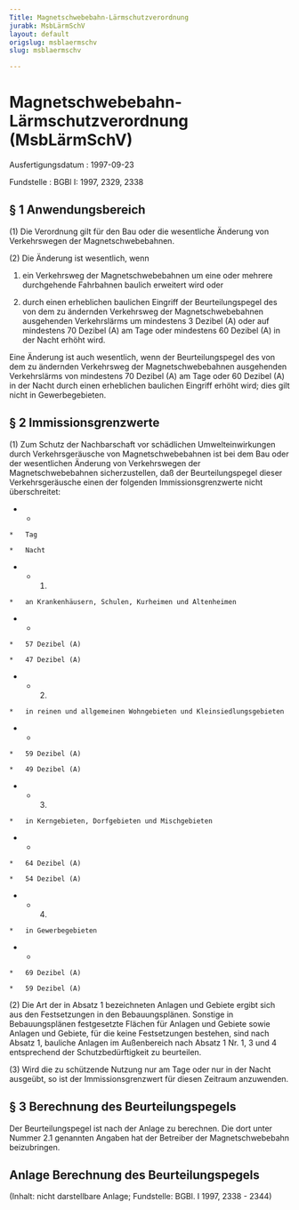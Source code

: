 ```yaml
---
Title: Magnetschwebebahn-Lärmschutzverordnung
jurabk: MsbLärmSchV
layout: default
origslug: msblaermschv
slug: msblaermschv

---
```


# Magnetschwebebahn-Lärmschutzverordnung (MsbLärmSchV)

Ausfertigungsdatum
:   1997-09-23

Fundstelle
:   BGBl I: 1997, 2329, 2338



## § 1 Anwendungsbereich

(1) Die Verordnung gilt für den Bau oder die wesentliche Änderung von
Verkehrswegen der Magnetschwebebahnen.

(2) Die Änderung ist wesentlich, wenn

1.  ein Verkehrsweg der Magnetschwebebahnen um eine oder mehrere
    durchgehende Fahrbahnen baulich erweitert wird oder


2.  durch einen erheblichen baulichen Eingriff der Beurteilungspegel des
    von dem zu ändernden Verkehrsweg der Magnetschwebebahnen ausgehenden
    Verkehrslärms um mindestens 3 Dezibel (A) oder auf mindestens 70
    Dezibel (A) am Tage oder mindestens 60 Dezibel (A) in der Nacht erhöht
    wird.



Eine Änderung ist auch wesentlich, wenn der Beurteilungspegel des von
dem zu ändernden Verkehrsweg der Magnetschwebebahnen ausgehenden
Verkehrslärms von mindestens 70 Dezibel (A) am Tage oder 60 Dezibel
(A) in der Nacht durch einen erheblichen baulichen Eingriff erhöht
wird; dies gilt nicht in Gewerbegebieten.


## § 2 Immissionsgrenzwerte

(1) Zum Schutz der Nachbarschaft vor schädlichen Umwelteinwirkungen
durch Verkehrsgeräusche von Magnetschwebebahnen ist bei dem Bau oder
der wesentlichen Änderung von Verkehrswegen der Magnetschwebebahnen
sicherzustellen, daß der Beurteilungspegel dieser Verkehrsgeräusche
einen der folgenden Immissionsgrenzwerte nicht überschreitet:

*    *
    *   Tag

    *   Nacht


*    *   1.

    *   an Krankenhäusern, Schulen, Kurheimen und Altenheimen


*    *
    *   57 Dezibel (A)

    *   47 Dezibel (A)


*    *   2.

    *   in reinen und allgemeinen Wohngebieten und Kleinsiedlungsgebieten


*    *
    *   59 Dezibel (A)

    *   49 Dezibel (A)


*    *   3.

    *   in Kerngebieten, Dorfgebieten und Mischgebieten


*    *
    *   64 Dezibel (A)

    *   54 Dezibel (A)


*    *   4.

    *   in Gewerbegebieten


*    *
    *   69 Dezibel (A)

    *   59 Dezibel (A)




(2) Die Art der in Absatz 1 bezeichneten Anlagen und Gebiete ergibt
sich aus den Festsetzungen in den Bebauungsplänen. Sonstige in
Bebauungsplänen festgesetzte Flächen für Anlagen und Gebiete sowie
Anlagen und Gebiete, für die keine Festsetzungen bestehen, sind nach
Absatz 1, bauliche Anlagen im Außenbereich nach Absatz 1 Nr. 1, 3 und
4 entsprechend der Schutzbedürftigkeit zu beurteilen.

(3) Wird die zu schützende Nutzung nur am Tage oder nur in der Nacht
ausgeübt, so ist der Immissionsgrenzwert für diesen Zeitraum
anzuwenden.


## § 3 Berechnung des Beurteilungspegels

Der Beurteilungspegel ist nach der Anlage zu berechnen. Die dort unter
Nummer 2.1 genannten Angaben hat der Betreiber der Magnetschwebebahn
beizubringen.


## Anlage Berechnung des Beurteilungspegels

(Inhalt: nicht darstellbare Anlage;
Fundstelle: BGBl. I 1997, 2338 - 2344)

